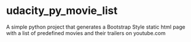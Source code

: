# udacity_py_movie_list
A simple python project that generates a Bootstrap Style static html page with a list of predefined movies and their trailers on youtube.com
